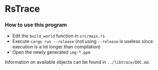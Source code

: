 # RsTrace

### How to use this program

- Edit the `build_world` function in `src/main.rs`
- Execute `cargo run --release` (not using `--release` is useless since execution is a lot longer than compilation)
- Open the newly generated `img-*.ppm`

Information on available objects can be found in `../libtrace/DOC.md`.

